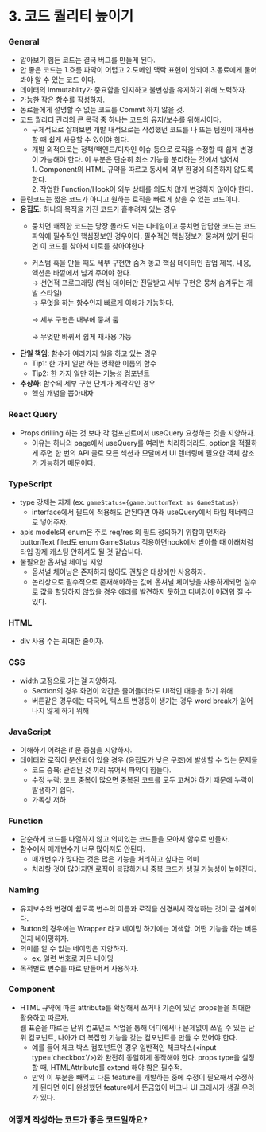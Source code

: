 # 3. 코드 퀄리티 높이기

### General

* 알아보기 힘든 코드는 결국 버그를 만들게 된다.
* 안 좋은 코드는 1.흐름 파악이 어렵고 2.도메인 맥락 표현이 안되어 3.동료에게 물어봐야 알 수 있는 코드 이다.
* 데이터의 Immutablity가 중요함을 인지하고 불변성을 유지하기 위해 노력하자.
* 가능한 작은 함수를 작성하자.
* 동료들에게 설명할 수 없는 코드를 Commit 하지 않을 것.
* 코드 퀄리티 관리의 큰 목적 중 하나는 코드의 유지/보수를 위해서이다.
  * 구체적으로 살펴보면 개발 내적으로는 작성했던 코드를 나 또는 팀원이 재사용할 때 쉽게 사용할 수 있어야 한다.
  * 개발 외적으로는 정책/백엔드/디자인 이슈 등으로 로직을 수정할 때 쉽게 변경이 가능해야 한다. 이 부분은 단순히 최소 기능을 분리하는 것에서 넘어서\
    1\. Component의 HTML 규약을 따르고 동시에 외부 환경에 의존하지 않도록 한다. \
    2\. 작업한 Function/Hook이 외부 상태를 의도치 않게 변경하지 않아야 한다.
* 클린코드는 짧은 코드가 아니고 원하는 로직을 빠르게 찾을 수 있는 코드이다.
* **응집도**: 하나의 목적을 가진 코드가 흩뿌려져 있는 경우
  * 뭉치면 쾌적한 코드는 당장 몰라도 되는 디테일이고 뭉치면 답답한 코드는 코드 파악에 필수적인 핵심정보인 경우이다. 필수적인 핵심정보가 뭉쳐져 있게 된다면 이 코드를 찾아서 미로를 찾아야한다.
  *   커스텀 훅을 만들 때도 세부 구현만 숨겨 놓고 핵심 데이터인 팝업 제목, 내용, 액션은 바깥에서 넘겨 주어야 한다. \
      → 선언적 프로그래밍 (핵심 데이터만 전달받고 세부 구현은 뭉쳐 숨겨두는 개발 스타일)\
      → 무엇을 하는 함수인지 빠르게 이해가 가능하다.

      → 세부 구현은 내부에 뭉쳐 둠

      → 무엇만 바꿔서 쉽게 재사용 가능
* **단일 책임**: 함수가 여러가지 일을 하고 있는 경우
  * Tip1: 한 가지 일만 하는 명확한 이름의 함수
  * Tip2: 한 가지 일만 하는 기능성 컴포넌트
* **추상화**: 함수의 세부 구현 단계가 제각각인 경우
  * 핵심 개념을 뽑아내자

### React Query

* Props drilling 하는 것 보다 각 컴포넌트에서 useQuery 요청하는 것을 지향하자.
  * 이유는 하나의 page에서 useQuery를 여러번 처리하더라도, option을 적절하게 주면 한 번의 API 콜로 모든 섹션과 모달에서 UI 렌더링에 필요한 객체 참조가 가능하기 때문이다.

### TypeScript

* type 강제는 자제 (ex. `gameStatus={game.buttonText as GameStatus}`)
  * interface에서 필드에 적용해도 안된다면 아래 useQuery에서 타입 제너릭으로 넣어주자.
* apis models의 enum은 주로 req/res 의 필드 정의하기 위함이 먼저라 buttonText filed도 enum GameStatus 적용하면hook에서 받아쓸 때 아래처럼 타입 강제 캐스팅 안하셔도 될 것 같습니다.
* 불필요한 옵셔널 체이닝 지양
  * 옵셔널 체이닝은 존재하지 않아도 괜찮은 대상에만 사용하자.
  * 논리상으로 필수적으로 존재해야하는 값에 옵셔널 체이닝을 사용하게되면 실수로 값을 할당하지 않았을 경우 에러를 발견하지 못하고 디버깅이 어려워 질 수 있다.

### HTML

* div 사용 수는 최대한 줄이자.

### CSS

* width 고정으로 가는걸 지양하자.
  * Section의 경우 화면이 약간은 줄어들더라도 UI적인 대응을 하기 위해
  * 버튼같은 경우에는 다국어, 텍스트 변경등이 생기는 경우 word break가 일어나지 않게 하기 위해

### JavaScript

* 이해하기 어려운 if 문 중첩을 지양하자.
* 데이터와 로직이 분산되어 있을 경우 (응집도가 낮은 구조)에 발생할 수 있는 문제들
  * 코드 중복: 관련된 것 끼리 묶어서 파악이 힘들다.
  * 수정 누락: 코드 중복이 많으면 중복된 코드를 모두 고쳐야 하기 때문에 누락이 발생하기 쉽다.
  * 가독성 저하

### Function

* 단순하게 코드를 나열하지 않고 의미있는 코드들을 모아서 함수로 만들자.
* 함수에서 매개변수가 너무 많아져도 안된다.
  * 매개변수가 많다는 것은 많은 기능을 처리하고 싶다는 의미
  * 처리할 것이 많아지면 로직이 복잡하거나 중복 코드가 생길 가능성이 높아진다.

### Naming

* 유지보수와 변경이 쉽도록 변수의 이름과 로직을 신경써서 작성하는 것이 곧 설계이다.
* Button의 경우에는 Wrapper 라고 네이밍 하기에는 어색함. 어떤 기능을 하는 버튼인지 네이밍하자.
* 의미를 알 수 없는 네이밍은 지양하자.
  * ex. 일련 번호로 지은 네이밍
* 목적별로 변수를 따로 만들어서 사용하자.

### Component

* HTML 규약에 따른 attribute를 확장해서 쓰거나 기존에 있던 props들을 최대한 활용하고 따르자. \
  웹 표준을 따르는 단위 컴포넌트 작업을 통해 어디에서나 문제없이 쓰일 수 있는 단위 컴포넌트, 나아가 더 복잡한 기능을 갖는 컴포넌트를 만들 수 있어야 한다.
  * 예를 들어 체크 박스 컴포넌트인 경우 일반적인 체크박스(\<input type='checkbox'/>)와 완전히 동일하게 동작해야 한다. props type을 설정할 때, HTMLAttribute를 extend 해야 함은 필수적.
  * 만약 이 부분을 빼먹고 다른 feature를 개발하는 중에 수정이 필요해서 수정하게 된다면 이미 완성했던 feature에서 뜬금없이 버그나 UI 크래시가 생길 우려가 있다.











### 어떻게 작성하는 코드가 좋은 코드일까요?
